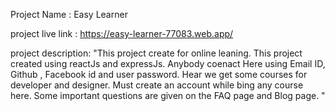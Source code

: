 Project Name : Easy Learner

project live link : https://easy-learner-77083.web.app/

project description: "This project create for online leaning. This project created using reactJs and expressJs. Anybody coenact Here using Email ID, Github , Facebook id and user password. Hear we get some courses for developer and designer. Must create an account while bing any course here. Some important questions are given on the FAQ page and Blog page. "
